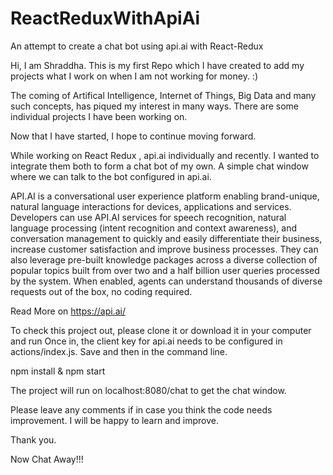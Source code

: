 # ReactReduxWithApiAi
An attempt to create a chat bot using api.ai with React-Redux

Hi, I am Shraddha. 
This is my first Repo which I have created to add my projects what I work on when I am not working for money. :)

The coming of Artifical Intelligence, Internet of Things, Big Data and many such concepts, has piqued my interest in many ways.
There are some individual projects I have been working on.

Now that I have started, I hope to continue moving forward.

While working on React Redux , api.ai individually and recently. I wanted to integrate them both to form a chat bot of my own.
A simple chat window where we can talk to the bot configured in api.ai.

API.AI is a conversational user experience platform enabling brand-unique, natural language interactions for devices, applications and services. Developers can use API.AI services for speech recognition, natural language processing (intent recognition and context awareness), and conversation management to quickly and easily differentiate their business, increase customer satisfaction and improve business processes.
They can also leverage pre-built knowledge packages across a diverse collection of popular topics built from over two and a half billion user queries processed by the system. When enabled, agents can understand thousands of diverse requests out of the box, no coding required.

Read More on https://api.ai/

To check this project out, please clone it or download it in your computer and run
Once in, the client key for api.ai needs to be configured in actions/index.js. Save and then in the command line.

npm install &
npm start

The project will run on localhost:8080/chat to get the chat window.

Please leave any comments if in case you think the code needs improvement. I will be happy to learn and improve.

Thank you.

Now Chat Away!!!

